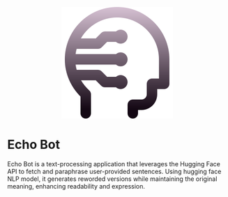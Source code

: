 <p align="center">
  <img src="client/public/images/machine-learning.png" alt="Alt Text">
</p>

# Echo Bot

Echo Bot is a text-processing application that leverages the Hugging Face API to fetch and paraphrase user-provided sentences. Using hugging face NLP model, it generates reworded versions while maintaining the original meaning, enhancing readability and expression.
